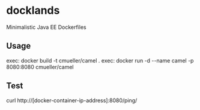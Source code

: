 # docklands
Minimalistic Java EE Dockerfiles


## Usage

exec: docker build -t cmueller/camel .
exec: docker run -d --name camel -p 8080:8080 cmueller/camel

## Test

curl http://[docker-container-ip-address]:8080/ping/